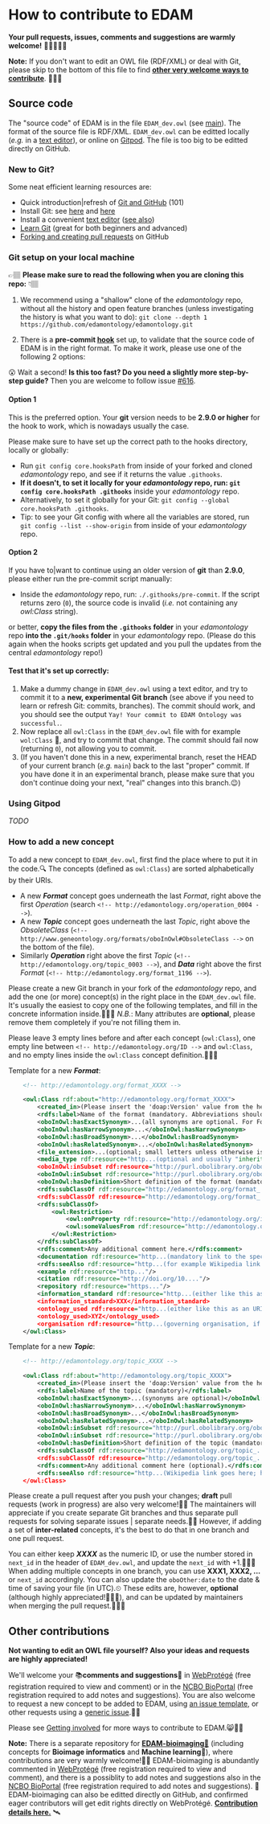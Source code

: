 # How to contribute to EDAM

__Your pull requests, issues, comments and suggestions are warmly welcome!__ 🙏🏽🙇🏽‍♂️

**Note:** If you don't want to edit an OWL file (RDF/XML) or deal with Git, please skip to the bottom of this file to find [**other very welcome ways to contribute**](#other-contributions). 🎈🙌🏽


## Source code

The "source code" of EDAM is in the file `EDAM_dev.owl` (see [main](https://github.com/edamontology/edamontology/blob/main/EDAM_dev.owl)). The format of the source file is RDF/XML. `EDAM_dev.owl` can be editted locally (_e.g._ in a [text editor](https://coderefinery.github.io/installation/editors/)), or online on [Gitpod](https://www.gitpod.io/#https://github.com/edamontology/edamontology). The file is too big to be editted directly on GitHub.


### New to Git?

Some neat efficient learning resources are:
 - Quick introduction|refresh of [Git and GitHub](https://coderefinery.github.io/git-refresher/02-refresher/) (101)
 - Install Git: see [here](https://coderefinery.github.io/git-refresher/01-setup) and [here](https://carpentries.github.io/workshop-template/#git)
 - Install a convenient [text editor](https://coderefinery.github.io/installation/editors/) ([see also](https://carpentries.github.io/workshop-template/#editor))
 - [Learn Git](https://coderefinery.github.io/git-intro/) (great for both beginners and advanced)
 - [Forking and creating pull requests](https://coderefinery.github.io/git-collaborative/03-distributed/) on GitHub


### Git setup on your local machine

👉🏽 __Please make sure to read the following when you are cloning this repo:__ 👇🏽

1. We recommend using a "shallow" clone of the _edamontology_ repo, without all the history and open feature branches (unless investigating the history is what you want to do): `git clone --depth 1 https://github.com/edamontology/edamontology.git`

2. There is a __pre-commit [hook](https://coderefinery.github.io/git-collaborative/05-hooks/)__ set up, to validate that the source code of EDAM is in the right format. To make it work, please use one of the following 2 options:

😮 Wait a second! __Is this too fast? Do you need a slightly more step-by-step guide?__ Then you are welcome to follow issue [#616](https://github.com/edamontology/edamontology/issues/616).


#### Option 1

This is the preferred option. Your __git__ version needs to be __2.9.0 or higher__ for the hook to work, which is nowadays usually the case.

Please make sure to have set up the correct path to the hooks directory, locally or globally:

* Run `git config core.hooksPath` from inside of your forked and cloned _edamontology_ repo, and see if it returns the value `.githooks`.
* **If it doesn't, to set it locally for your _edamontology_ repo, run: `git config core.hooksPath .githooks`** inside your _edamontology_ repo.
* Alternatively, to set it globally for your Git: `git config --global core.hooksPath .githooks`.
* Tip: to see your Git config with where all the variables are stored, run `git config --list --show-origin` from inside of your _edamontology_ repo.


#### Option 2

If you have to|want to continue using an older version of __git__ than __2.9.0__, please either run the pre-commit script manually:
- Inside the _edamontology_ repo, run: `./.githooks/pre-commit`. If the script returns zero (`0`), the source code is invalid (_i.e._ not containing any _owl:Class_ string).

or better, **copy the files from the `.githooks` folder** in your _edamontology_ repo **into the `.git/hooks` folder** in your _edamontology_ repo. (Please do this again when the hooks scripts get updated and you pull the updates from the central _edamontology_ repo!)

#### Test that it's set up correctly:

1. Make a dummy change in `EDAM_dev.owl` using a text editor, and try to commit it to a **new, experimental Git branch** (see above if you need to learn or refresh Git: commits, branches). The commit should work, and you should see the output `Yay! Your commit to EDAM Ontology was successful.`.
2. Now replace all `owl:Class` in the `EDAM_dev.owl` file with for example `wol:Class` 🦉, and try to commit that change. The commit should fail now (returning `0`), not allowing you to commit.
3. (If you haven't done this in a new, experimental branch, reset the HEAD of your current branch (_e.g._ `main`) back to the last "proper" commit. If you have done it in an experimental branch, please make sure that you don't continue doing your next, "real" changes into this branch.😉)


### Using Gitpod

_TODO_


### How to add a new concept

To add a new concept to `EDAM_dev.owl`, first find the place where to put it in the code.🔍 The concepts (defined as `owl:Class`) are sorted alphabetically by their URIs.
- A new _**Format**_ concept goes underneath the last _Format_, right above the first _Operation_ (search `<!-- http://edamontology.org/operation_0004 -->`).
- A new _**Topic**_ concept goes underneath the last _Topic_, right above the _ObsoleteClass_ (`<!-- http://www.geneontology.org/formats/oboInOwl#ObsoleteClass -->` on the bottom of the file).
- Similarly _**Operation**_ right above the first _Topic_ (`<!-- http://edamontology.org/topic_0003 -->`), and _**Data**_ right above the first _Format_ (`<!-- http://edamontology.org/format_1196 -->`).

Please create a new Git branch in your fork of the _edamontology_ repo, and add the one (or more) concept(s) in the right place in the `EDAM_dev.owl` file. It's usually the easiest to copy one of the following templates, and fill in the concrete information inside.👩🏽‍💻 _N.B._: Many attributes are __optional__, please remove them completely if you're not filling them in.

Please leave 3 empty lines before and after each concept (`owl:Class`), one empty line between `<!-- http://edamontology.org/ID -->` and `owl:Class`, and no empty lines inside the `owl:Class` concept definition.🙇🏽‍♂️

Template for a new _**Format**_:
```xml
    <!-- http://edamontology.org/format_XXXX -->

    <owl:Class rdf:about="http://edamontology.org/format_XXXX">
        <created_in>(Please insert the 'doap:Version' value from the header of the file here, without "_dev". For example: 1.26)</created_in>
        <rdfs:label>Name of the format (mandatory. Abbreviations should be in CAPITALS unless another form is usual, e.g. "gVCF")</rdfs:label>
        <oboInOwl:hasExactSynonym>...(all synonyms are optional. For Formats, usually only ExactSynonym makes sense)</oboInOwl:hasExactSynonym>
        <oboInOwl:hasNarrowSynonym>...</oboInOwl:hasNarrowSynonym>
        <oboInOwl:hasBroadSynonym>...</oboInOwl:hasBroadSynonym>
        <oboInOwl:hasRelatedSynonym>...</oboInOwl:hasRelatedSynonym>
        <file_extension>...(optional; small letters unless otherwise is usual; no dot in the beginning)</file_extension>
        <media_type rdf:resource="http...(optional and usually "inherited" from super-concepts; such as https://www.iana.org/assignments/media-types)"/>
        <oboInOwl:inSubset rdf:resource="http://purl.obolibrary.org/obo/edam#edam"/>
        <oboInOwl:inSubset rdf:resource="http://purl.obolibrary.org/obo/edam#formats"/>
        <oboInOwl:hasDefinition>Short definition of the format (mandatory).</oboInOwl:hasDefinition>
        <rdfs:subClassOf rdf:resource="http://edamontology.org/format_...(at least 1 "parent URI" is mandatory. All the following attributes are optional, except documentation)"/>
        <rdfs:subClassOf rdf:resource="http://edamontology.org/format_..."/>
        <rdfs:subClassOf>
            <owl:Restriction>
                <owl:onProperty rdf:resource="http://edamontology.org/is_format_of"/>
                <owl:someValuesFrom rdf:resource="http://edamontology.org/data_...(link(s) to EDAM Data concepts; type of data represented in this data format)"/>
            </owl:Restriction>
        </rdfs:subClassOf>
        <rdfs:comment>Any additional comment here.</rdfs:comment>
        <documentation rdf:resource="http...(mandatory link to the specification|documentation of the format)"/>
        <rdfs:seeAlso rdf:resource="http...(for example Wikipedia link here)"/>
        <example rdf:resource="http..."/>
        <citation rdf:resource="http://doi.org/10...."/>
        <repository rdf:resource="https..."/>
        <information_standard rdf:resource="http...(either like this as an URI|URL, or if no "Nice URI|URL" then by its name|abbraviation as the following)"/>
        <information_standard>XXX</information_standard>
        <ontology_used rdf:resource="http...(either like this as an URI|URL, or if no "Nice URI|URL" then by its name|abbraviation as the following)"/>
        <ontology_used>XYZ</ontology_used>
        <organisation rdf:resource="http...(governing organisation, if any)"/>
    </owl:Class>
```

Template for a new _**Topic**_:
``` xml
    <!-- http://edamontology.org/topic_XXXX -->

    <owl:Class rdf:about="http://edamontology.org/topic_XXXX">
        <created_in>(Please insert the 'doap:Version' value from the header of the file here, without "_dev". For example: 1.26)</created_in>
        <rdfs:label>Name of the topic (mandatory)</rdfs:label>
        <oboInOwl:hasExactSynonym>...(synonyms are optional)</oboInOwl:hasExactSynonym>
        <oboInOwl:hasNarrowSynonym>...</oboInOwl:hasNarrowSynonym>
        <oboInOwl:hasBroadSynonym>...</oboInOwl:hasBroadSynonym>
        <oboInOwl:hasRelatedSynonym>...</oboInOwl:hasRelatedSynonym>
        <oboInOwl:inSubset rdf:resource="http://purl.obolibrary.org/obo/edam#edam"/>
        <oboInOwl:inSubset rdf:resource="http://purl.obolibrary.org/obo/edam#topics"/>
        <oboInOwl:hasDefinition>Short definition of the topic (mandatory).</oboInOwl:hasDefinition>
        <rdfs:subClassOf rdf:resource="http://edamontology.org/topic_...(at least 1 "parent URI" is mandatory)"/>
        <rdfs:subClassOf rdf:resource="http://edamontology.org/topic_..."/>
        <rdfs:comment>Any additional comment here (optional).</rdfs:comment>
        <rdfs:seeAlso rdf:resource="http...(Wikipedia link goes here; highly recommended for each Topic! Also generic, "soft" links to other ontologies go here.)"/>
    </owl:Class>
```

Please create a pull request after you push your changes; __draft__ pull requests (work in progress) are also very welcome!👍🏽 The maintainers will appreciate if you create separate Git branches and thus separate pull requests for solving separate issues | separate needs.🙏🏽 However, if adding a set of **inter-related** concepts, it's the best to do that in one branch and one pull request.

You can either keep **_XXXX_** as the numeric ID, or use the number stored in `next_id` in the header of `EDAM_dev.owl`, and update the `next_id` with +1.🧙🏽‍♀️ When adding multiple concepts in one branch, you can use **XXX1, XXX2, ...** or `next_id` accordingly. You can also update the `oboOther:date` to the date & time of saving your file (in UTC).⏲ These edits are, however, **optional** (although highly appreciated!🚀🙌🏽), and can be updated by maintainers when merging the pull request.👩🏽‍🏭


## Other contributions

__Not wanting to edit an OWL file yourself? Also your ideas and requests are highly appreciated!__

We'll welcome your 📚**comments and suggestions**📑 in [WebProtégé](https://webprotege.stanford.edu/#projects/4befad5f-f27b-430c-a07d-fcf635093169/edit/Classes) (free registration required to view and comment) or in the [NCBO BioPortal](https://bioportal.bioontology.org/ontologies/EDAM?p=classes) (free registration required to add notes and suggestions). You are also welcome to request a new concept to be added to EDAM, using [an issue template](https://github.com/edamontology/edamontology/issues/new/choose), or other requests using a [generic issue](https://github.com/edamontology/edamontology/issues/new).🐱‍🚀

Please see [Getting involved](https://edamontologydocs.readthedocs.io/en/latest/getting_involved.html) for more ways to contribute to EDAM.😸🧬🌻

**Note:** There is a separate repository for [**EDAM-bioimaging**🔬](https://github.com/edamontology/edam-bioimaging) (including concepts for **Bioimage informatics** and **Machine learning**🤖), where contributions are very warmly welcome!🙌🏽 EDAM-bioimaging is abundantly commented in [WebProtégé](https://webprotege.stanford.edu/#projects/2ce704bf-83ed-4d2e-985f-84c4841fac71/edit/Classes) (free registration required to view and comment), and there is a possiblity to add notes and suggestions also in the [NCBO BioPortal](https://bioportal.bioontology.org/ontologies/EDAM-BIOIMAGING?p=classes) (free registration required to add notes and suggestions). 🚀 EDAM-bioimaging can also be editted directly on GitHub, and confirmed eager contributors will get edit rights directly on WebProtégé. [**Contribution details here.**](https://github.com/edamontology/edam-bioimaging#contributing) 🛰
